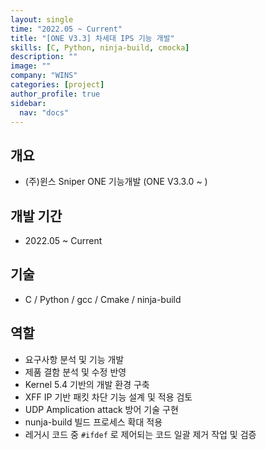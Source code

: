 ```yaml
---
layout: single
time: "2022.05 ~ Current"
title: "[ONE V3.3] 차세대 IPS 기능 개발"
skills: [C, Python, ninja-build, cmocka]
description: ""
image: ""
company: "WINS"
categories: [project]
author_profile: true
sidebar:
  nav: "docs"
---
```


## 개요

* (주)윈스 Sniper ONE 기능개발 (ONE V3.3.0 ~ )

## 개발 기간

* 2022.05 ~ Current

## 기술

*  C / Python / gcc / Cmake / ninja-build

## 역할

* 요구사항 분석 및 기능 개발 
* 제품 결함 분석 및 수정 반영
* Kernel 5.4 기반의 개발 환경 구축 
* XFF IP 기반 패킷 차단 기능 설계 및 적용 검토
* UDP Amplication attack 방어 기술 구현
* nunja-build 빌드 프로세스 확대 적용
* 레거시 코드 중 `#ifdef` 로 제어되는 코드 일괄 제거 작업 및 검증